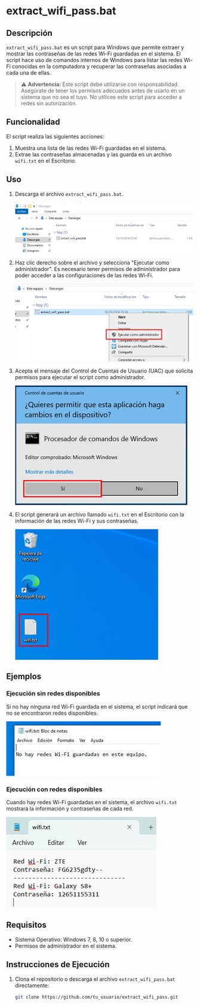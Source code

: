 # extract_wifi_pass.bat

## Descripción

`extract_wifi_pass.bat` es un script para Windows que permite extraer y mostrar las contraseñas de las redes Wi-Fi guardadas en el sistema. El script hace uso de comandos internos de Windows para listar las redes Wi-Fi conocidas en la computadora y recuperar las contraseñas asociadas a cada una de ellas.

> ⚠️ **Advertencia:** Este script debe utilizarse con responsabilidad. Asegúrate de tener los permisos adecuados antes de usarlo en un sistema que no sea el tuyo. No utilices este script para acceder a redes sin autorización.

## Funcionalidad

El script realiza las siguientes acciones:
1. Muestra una lista de las redes Wi-Fi guardadas en el sistema.
2. Extrae las contraseñas almacenadas y las guarda en un archivo `wifi.txt` en el Escritorio.

## Uso

1. Descarga el archivo `extract_wifi_pass.bat`.
   
   ![Descargar el archivo](images/Captura1.png)
   
2. Haz clic derecho sobre el archivo y selecciona "Ejecutar como administrador". Es necesario tener permisos de administrador para poder acceder a las configuraciones de las redes Wi-Fi.

   ![Ejecutar como administrador](images/Captura2.png)

3. Acepta el mensaje del Control de Cuentas de Usuario (UAC) que solicita permisos para ejecutar el script como administrador.

   ![Aceptar permisos de administrador](images/Captura3.png)

4. El script generará un archivo llamado `wifi.txt` en el Escritorio con la información de las redes Wi-Fi y sus contraseñas.

   ![Resultado en el escritorio](images/Captura4.png)

## Ejemplos

### Ejecución sin redes disponibles
Si no hay ninguna red Wi-Fi guardada en el sistema, el script indicará que no se encontraron redes disponibles.

   ![Sin redes disponibles](images/Captura5.png)

### Ejecución con redes disponibles
Cuando hay redes Wi-Fi guardadas en el sistema, el archivo `wifi.txt` mostrará la información y contraseñas de cada red.

   ![Ejemplo de archivo con resultado](images/Captura6.png)

## Requisitos

- Sistema Operativo: Windows 7, 8, 10 o superior.
- Permisos de administrador en el sistema.

## Instrucciones de Ejecución

1. Clona el repositorio o descarga el archivo `extract_wifi_pass.bat` directamente:
   
   ```bash
   git clone https://github.com/tu_usuario/extract_wifi_pass.git

